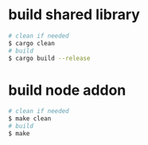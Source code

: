 # build shared library
```bash
# clean if needed
$ cargo clean
# build
$ cargo build --release
```

# build node addon
```bash
# clean if needed
$ make clean
# build
$ make
```
